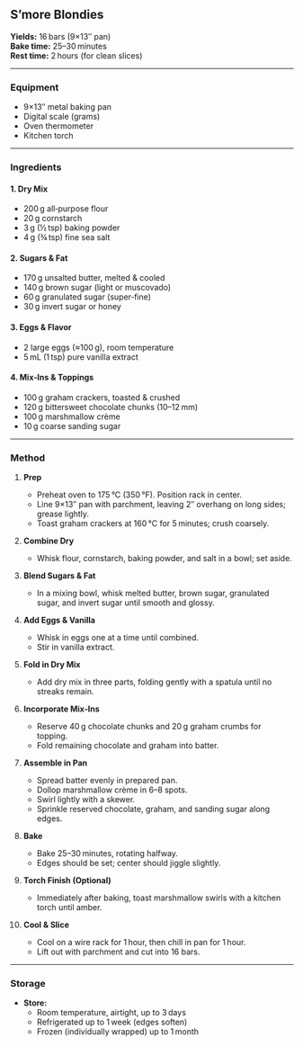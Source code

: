 ## S’more Blondies

**Yields:** 16 bars (9×13″ pan)  
**Bake time:** 25–30 minutes  
**Rest time:** 2 hours (for clean slices)

---

### Equipment
- 9×13″ metal baking pan  
- Digital scale (grams)  
- Oven thermometer  
- Kitchen torch  

---

### Ingredients

#### 1. Dry Mix
- 200 g all‑purpose flour  
- 20 g cornstarch  
- 3 g (½ tsp) baking powder  
- 4 g (¾ tsp) fine sea salt  

#### 2. Sugars & Fat
- 170 g unsalted butter, melted & cooled  
- 140 g brown sugar (light or muscovado)  
- 60 g granulated sugar (super‑fine)  
- 30 g invert sugar or honey  

#### 3. Eggs & Flavor
- 2 large eggs (≈100 g), room temperature  
- 5 mL (1 tsp) pure vanilla extract  

#### 4. Mix‑Ins & Toppings
- 100 g graham crackers, toasted & crushed  
- 120 g bittersweet chocolate chunks (10–12 mm)  
- 100 g marshmallow crème  
- 10 g coarse sanding sugar  

---

### Method

1. **Prep**  
   - Preheat oven to 175 °C (350 °F). Position rack in center.  
   - Line 9×13″ pan with parchment, leaving 2″ overhang on long sides; grease lightly.  
   - Toast graham crackers at 160 °C for 5 minutes; crush coarsely.

2. **Combine Dry**  
   - Whisk flour, cornstarch, baking powder, and salt in a bowl; set aside.

3. **Blend Sugars & Fat**  
   - In a mixing bowl, whisk melted butter, brown sugar, granulated sugar, and invert sugar until smooth and glossy.

4. **Add Eggs & Vanilla**  
   - Whisk in eggs one at a time until combined.  
   - Stir in vanilla extract.

5. **Fold in Dry Mix**  
   - Add dry mix in three parts, folding gently with a spatula until no streaks remain.

6. **Incorporate Mix‑Ins**  
   - Reserve 40 g chocolate chunks and 20 g graham crumbs for topping.  
   - Fold remaining chocolate and graham into batter.

7. **Assemble in Pan**  
   - Spread batter evenly in prepared pan.  
   - Dollop marshmallow crème in 6–8 spots.  
   - Swirl lightly with a skewer.  
   - Sprinkle reserved chocolate, graham, and sanding sugar along edges.

8. **Bake**  
   - Bake 25–30 minutes, rotating halfway.  
   - Edges should be set; center should jiggle slightly.

9. **Torch Finish (Optional)**  
   - Immediately after baking, toast marshmallow swirls with a kitchen torch until amber.

10. **Cool & Slice**  
    - Cool on a wire rack for 1 hour, then chill in pan for 1 hour.  
    - Lift out with parchment and cut into 16 bars.

---

### Storage

- **Store:**  
  - Room temperature, airtight, up to 3 days  
  - Refrigerated up to 1 week (edges soften)  
  - Frozen (individually wrapped) up to 1 month  
